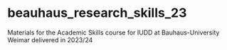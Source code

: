 # beauhaus_research_skills_23
Materials for the Academic Skills course for IUDD at Bauhaus-University Weimar delivered in 2023/24
